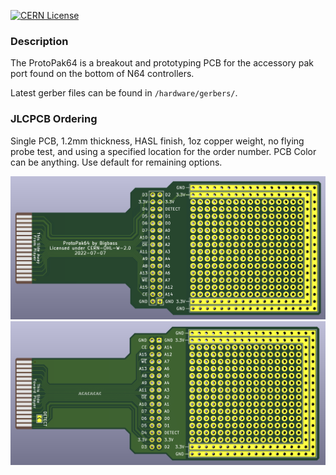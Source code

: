[![CERN License](https://img.shields.io/badge/license-CERN%20OHL--W--V2-blue)](license/cern_ohl_w_v2.txt)
### Description
The ProtoPak64 is a breakout and prototyping PCB for the accessory pak port found on the bottom of N64 controllers.

Latest gerber files can be found in `/hardware/gerbers/`.

### JLCPCB Ordering
Single PCB, 1.2mm thickness, HASL finish, 1oz copper weight, no flying probe test, and using a specified location for the order number. PCB Color can be anything. Use default for remaining options.

![preview of finished product](preview1.png)
![preview of finished product](preview2.png)